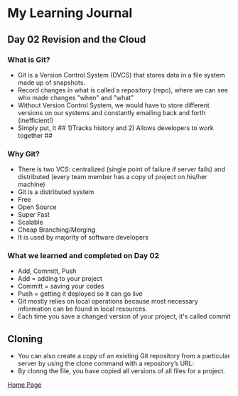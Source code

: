 # My Learning Journal

## Day 02 Revision and the Cloud

### What is Git?
- Git is a Version Control System (DVCS) that stores data in a file system made up of snapshots.
- Record changes in what is called a repository (repo), where we can see who made changes "when" and "what"
- Without Version Control System, we would have to store different versions on our systems and constantly emailing back and forth (inefficient!)
- Simply put, it ## 1)Tracks history and 2) Allows developers to work together ##

### Why Git?
- There is two VCS: centralized (single point of failure if server fails) and distributed (every team member has a copy of project on his/her machine)
- Git is a distributed system
- Free
- Open Source
- Super Fast
- Scalable
- Cheap Branching/Merging
- It is used by majority of software developers

### What we learned and completed on Day 02

- Add, Committ, Push
- Add = adding to your project
- Committ = saving your codes
- Push = getting it deployed so it can go live
- Git mostly relies on local operations because most necessary information can be found in local resources.
- Each time you save a changed version of your project, it's called commit

## Cloning

- You can also create a copy of an existing Git repository from a particular server by using the clone command with a repository’s URL:
- By clonng the file, you have copied all versions of all files for a project. 
  

  
[Home Page](https://kenney-yang.github.io/reading-notes/)

